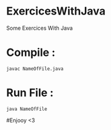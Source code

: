 # ExercicesWithJava
Some Exercices With Java

# Compile : 
	javac NameOfFile.java
# Run File : 
	java NameOfFile

#Enjooy <3
